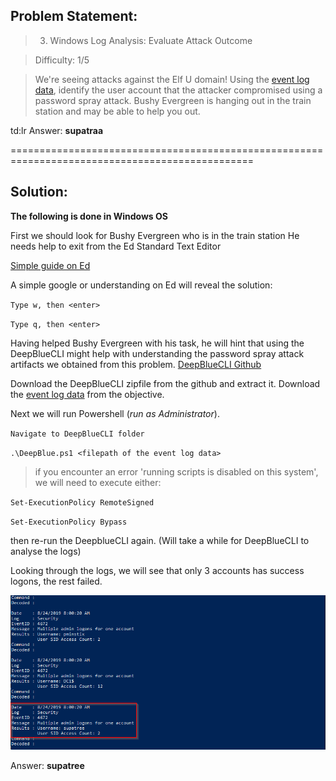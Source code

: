 ## Problem Statement:

> 3) Windows Log Analysis: Evaluate Attack Outcome

> Difficulty: 1/5

> We're seeing attacks against the Elf U domain! Using the [event log data](./Security.evtx.zip), identify the user account that the attacker compromised using a password spray attack. Bushy Evergreen is hanging out in the train station and may be able to help you out.

td:lr Answer: **supatraa**

================================================================================================
## Solution:

**The following is done in Windows OS**

First we should look for Bushy Evergreen who is in the train station
He needs help to exit from the Ed Standard Text Editor

[Simple guide on Ed](http://cs.wellesley.edu/~cs249/Resources/ed_is_the_standard_text_editor.html)

A simple google or understanding on Ed will reveal the solution:

`Type w, then <enter>`

`Type q, then <enter>`


Having helped Bushy Evergreen with his task, he will hint that using the DeepBlueCLI might help with understanding the password spray attack artifacts we obtained from this problem.
[DeepBlueCLI Github](https://github.com/sans-blue-team/DeepBlueCLI)

Download the DeepBlueCLI zipfile from the github and extract it.
Download the [event log data](./Security.evtx.zip) from the objective.

Next we will run Powershell (*run as Administrator*).

`Navigate to DeepBlueCLI folder`

`.\DeepBlue.ps1 <filepath of the event log data>`

> if you encounter an error 'running scripts is disabled on this system', we will need to execute either:

`Set-ExecutionPolicy RemoteSigned`

`Set-ExecutionPolicy Bypass`

then re-run the DeepblueCLI again. (Will take a while for DeepBlueCLI to analyse the logs)

Looking through the logs, we will see that only 3 accounts has success logons, the rest failed. 

![](./pic1.png)

Answer: **supatree**



